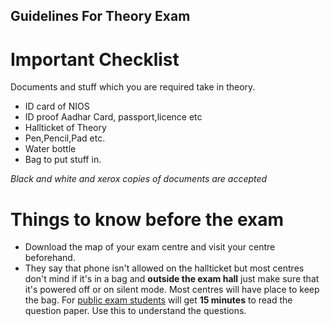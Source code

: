 Guidelines For Theory Exam
---------------------------
# Important Checklist

Documents and stuff which you are required take in theory.

- ID card of NIOS
- ID proof Aadhar Card, passport,licence etc
- Hallticket of Theory
- Pen,Pencil,Pad etc.
- Water bottle
- Bag to put stuff in.

*Black and white and xerox copies of documents are accepted*

# Things to know **before** the exam

- Download the map of your exam centre and visit your centre beforehand. 
- They say that phone isn't allowed on the hallticket but most centres don't mind if it's in a bag and
**outside the exam hall** just make sure that it's powered off or on silent mode. Most centres will have place to keep the bag. For [public exam students](https://nios-students.pages.dev/wiki/Exams-Assignments#pe-public-examination) will get **15 minutes** to read the question paper. Use this to understand the questions.





